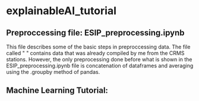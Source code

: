 # explainableAI_tutorial

## Preproccessing file: ESIP_preprocessing.ipynb

This file describes some of the basic steps in preproccessing data. The file called " " contains data that was already compiled by me from the CRMS stations. However, the only preprocessing done before what is shown in the ESIP_preprocessing.ipynb file is concatenation of dataframes and averaging using the .groupby method of pandas. 

## Machine Learning Tutorial: 
